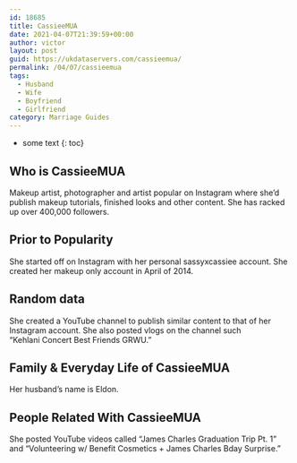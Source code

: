 ```yaml
---
id: 18685
title: CassieeMUA
date: 2021-04-07T21:39:59+00:00
author: victor
layout: post
guid: https://ukdataservers.com/cassieemua/
permalink: /04/07/cassieemua
tags:
  - Husband
  - Wife
  - Boyfriend
  - Girlfriend
category: Marriage Guides
---
```


* some text
{: toc}


## Who is CassieeMUA



Makeup artist, photographer and artist popular on Instagram where she&#8217;d publish makeup tutorials, finished looks and other content. She has racked up over 400,000 followers. 

                
                
                
## Prior to Popularity



She started off on Instagram with her personal sassyxcassiee account. She created her makeup only account in April of 2014. 

                
                
                
## Random data



She created a YouTube channel to publish similar content to that of her Instagram account. She also posted vlogs on the channel such &#8220;Kehlani Concert Best Friends GRWU.&#8221; 

                
                
                
## Family & Everyday Life of CassieeMUA



Her husband&#8217;s name is Eldon. 

                
                
                
## People Related With CassieeMUA



She posted YouTube videos called &#8220;James Charles Graduation Trip Pt. 1&#8221; and &#8220;Volunteering w/ Benefit Cosmetics + James Charles Bday Surprise.&#8221; 

                
              
            
          
          
          
